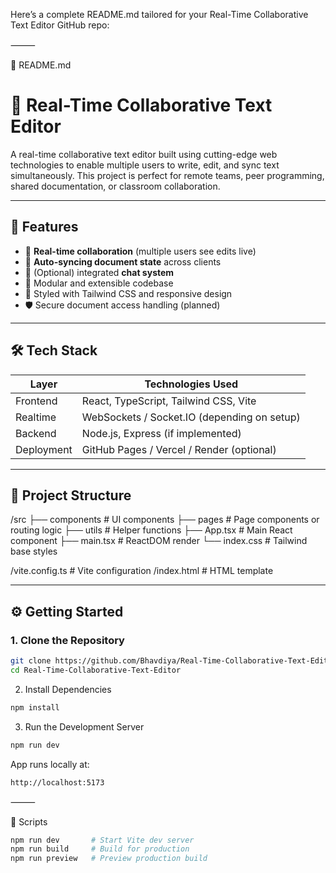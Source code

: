Here’s a complete README.md tailored for your Real-Time Collaborative Text Editor GitHub repo:

⸻

📄 README.md

# 📝 Real-Time Collaborative Text Editor

A real-time collaborative text editor built using cutting-edge web technologies to enable multiple users to write, edit, and sync text simultaneously. This project is perfect for remote teams, peer programming, shared documentation, or classroom collaboration.

---

## 🚀 Features

- 🧠 **Real-time collaboration** (multiple users see edits live)
- 🔄 **Auto-syncing document state** across clients
- 💬 (Optional) integrated **chat system**
- 🧩 Modular and extensible codebase
- 🎨 Styled with Tailwind CSS and responsive design
- 🛡️ Secure document access handling (planned)

---

## 🛠️ Tech Stack

| Layer      | Technologies Used                                      |
|------------|--------------------------------------------------------|
| Frontend   | React, TypeScript, Tailwind CSS, Vite                  |
| Realtime   | WebSockets / Socket.IO (depending on setup)            |
| Backend    | Node.js, Express (if implemented)                      |
| Deployment | GitHub Pages / Vercel / Render (optional)              |

---

## 📁 Project Structure

/src
├── components      # UI components
├── pages           # Page components or routing logic
├── utils           # Helper functions
├── App.tsx         # Main React component
├── main.tsx        # ReactDOM render
└── index.css       # Tailwind base styles

/vite.config.ts       # Vite configuration
/index.html           # HTML template

---

## ⚙️ Getting Started

### 1. Clone the Repository

```bash
git clone https://github.com/Bhavdiya/Real-Time-Collaborative-Text-Editor.git
cd Real-Time-Collaborative-Text-Editor
```
2. Install Dependencies

```bash
npm install
```
3. Run the Development Server
```bash
npm run dev
```
App runs locally at:
```
http://localhost:5173
```

⸻

🧪 Scripts
```bash
npm run dev       # Start Vite dev server
npm run build     # Build for production
npm run preview   # Preview production build
```
